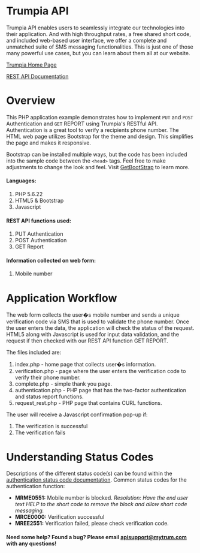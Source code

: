# Trumpia API #
Trumpia API enables users to seamlessly integrate our technologies into their application. And with high throughput rates, a free shared short code, and included web-based user interface, we offer a complete and unmatched suite of SMS messaging functionalities. This is just one of those many powerful use cases, but you can learn about them all at our website.

[Trumpia Home Page](https://trumpia.com)

[REST API Documentation](http://api.trumpia.com/docs/rest/overview.php)

# Overview #
This PHP application example demonstrates how to implement `PUT` and `POST` Authentication and `GET` REPORT using Trumpia's RESTful API. Authentication is a great tool to verify a recipients phone number. The HTML web page utilizes Bootstrap for the theme and design. This simplifies the page and makes it responsive.

Bootstrap can be installed multiple ways, but the code has been included into the sample code between the `<head>` tags. Feel free to make adjustments to change the look and feel. Visit [GetBootStrap](https://getbootstrap.com/docs/4.0/getting-started/introduction/) to learn more.

#### Languages: ####
1. PHP 5.6.22
2. HTML5 & Bootstrap
3. Javascript

#### REST API functions used: ####
1. PUT Authentication
2. POST Authentication
3. GET Report

#### Information collected on web form: ####
1. Mobile number

# Application Workflow #
The web form collects the user�s mobile number and sends a unique verification code via SMS that is used to validate the phone number. Once the user enters the data, the application will check the status of the request. HTML5 along with Javascript is used for input data validation, and the request if then checked with our REST API function GET REPORT.

The files included are:
1. index.php - home page that collects user�s information.
2. verification.php - page where the user enters the verification code to verify their phone number.
3. complete.php - simple thank you page.
4. authentication.php - PHP page that has the two-factor authentication and status report functions.
5. request_rest.php - PHP page that contains CURL functions.

The user will receive a Javascript confirmation pop-up if:
1. The verification is successful
2. The verification fails


# Understanding Status Codes #
Descriptions of the different status code(s) can be found within the [authentication status code documentation](http://trumpia.com/api/docs/rest/status-code/authentication.php). Common status codes for the authentication function:
* **MRME0551:** Mobile number is blocked. *Resolution: Have the end user text HELP to the short code to remove the block and allow short code messaging.*
* **MRCE0000:** Verification successful
* **MREE2551:** Verification failed, please check verification code.

#### Need some help? Found a bug? Please email [apisupport@mytrum.com](mailto:apisupport@mytrum.com) with any questions! ####
